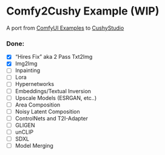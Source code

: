 # Comfy2Cushy Example (WIP)

A port from [ComfyUI Examples](https://comfyanonymous.github.io/ComfyUI_examples/) to [CushyStudio](https://github.com/rvion/CushyStudio)

### Done:
- [x] “Hires Fix” aka 2 Pass Txt2Img
- [x] Img2Img
- [ ] Inpainting
- [ ] Lora
- [ ] Hypernetworks
- [ ] Embeddings/Textual Inversion
- [ ] Upscale Models (ESRGAN, etc..)
- [ ] Area Composition
- [ ] Noisy Latent Composition
- [ ] ControlNets and T2I-Adapter
- [ ] GLIGEN
- [ ] unCLIP
- [ ] SDXL
- [ ] Model Merging
